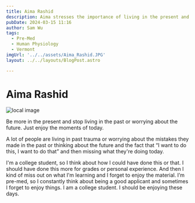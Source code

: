 ```yaml
---
title: Aima Rashid
description: Aima stresses the importance of living in the present and not worrying about the future. 
pubDate: 2024-03-15 11:16
author: Sam Wu
tags:
  - Pre-Med
  - Human Physiology
  - Vermont
imgUrl: '../../assets/Aima_Rashid.JPG'
layout: ../../layouts/BlogPost.astro

---
```

# Aima Rashid

![local image](../../assets/Aima_Rashid.JPG)

Be more in the present and stop living in the past or worrying about the future. Just enjoy the moments of today.

A lot of people are living in past trauma or worrying about the mistakes they made in the past or thinking about the future and the fact that “I want to do this, I want to do that” and then missing what they're doing today.

I'm a college student, so I think about how I could have done this or that. I should have done this more for grades or personal experience. And then I kind of miss out on what I'm learning and I forget to enjoy the material. I’m pre-med, so I constantly think about being a good applicant and sometimes I forget to enjoy things. I am a college student. I should be enjoying these days.
